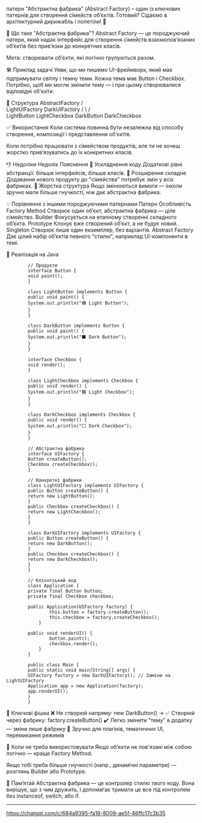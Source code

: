патерн "Абстрактна фабрика" (Abstract Factory) – 
один із ключових патернів для створення сімейств об’єктів. 
Готовий? Сідаємо в архітектурний дирижабль і полетіли! 🚁

🎯 Що таке "Абстрактна фабрика"?
Abstract Factory — це породжуючий патерн, який надає інтерфейс 
для створення сімейств взаємопов’язаних об’єктів без прив’язки 
до конкретних класів.

Мета: створювати об’єкти, які логічно групуються разом.

🛠️ Приклад задачі
Уяви, що ми пишемо UI-фреймворк, який має підтримувати світлу 
і темну теми. Кожна тема має Button і Checkbox. Потрібно, 
щоб ми могли змінити тему — і при цьому створювалися відповідні об'єкти.

🧱 Структура
                    AbstractFactory
                    /              \
             LightUIFactory      DarkUIFactory
              /     \                 /     \
     LightButton LightCheckbox  DarkButton DarkCheckbox

✅ Використання
Коли система повинна бути незалежна від способу створення, 
композиції і представлення об'єктів.

Коли потрібно працювати з сімейством продуктів, але ти не 
хочеш жорстко прив’язуватись до їх конкретних класів.

👎 Недоліки
Недолік	                        Пояснення
🔄 Ускладнення коду	            Додаткові рівні абстракції: 
                                більше інтерфейсів, більше класів.
🧱 Розширення складне	        Додавання нового продукту 
                                до "сімейства" потребує змін у всіх фабриках.
🔐 Жорстка структура	        Якщо змінюються вимоги — 
                                інколи зручно мати більше гнучкості, ніж дає 
                                абстрактна фабрика.

💡 Порівняння з іншими породжуючими патернами
Патерн	                    Особливість
Factory Method	            Створює один об’єкт, абстрактна фабрика — ціле сімейство.
Builder	                    Фокусується на етапному створенні складного об’єкта.
Prototype	                Клонує вже створений об’єкт, а не будує новий.
Singleton	                Створює лише один екземпляр, без варіантів.
Abstract Factory	        Дає цілий набір об’єктів певного "стилю", 
                            наприклад UI-компоненти в темі.

🧪 Реалізація на Java

            // Продукти
            interface Button {
            void paint();
            }
    
            class LightButton implements Button {
            public void paint() {
            System.out.println("🟦 Light Button");
            }
            }
    
            class DarkButton implements Button {
            public void paint() {
            System.out.println("⬛ Dark Button");
            }
            }
    
            interface Checkbox {
            void render();
            }
    
            class LightCheckbox implements Checkbox {
            public void render() {
            System.out.println("🟩 Light Checkbox");
            }
            }
    
            class DarkCheckbox implements Checkbox {
            public void render() {
            System.out.println("⬜ Dark Checkbox");
            }
            }
    
            // Абстрактна фабрика
            interface UIFactory {
            Button createButton();
            Checkbox createCheckbox();
            }
    
            // Конкретні фабрики
            class LightUIFactory implements UIFactory {
            public Button createButton() {
            return new LightButton();
            }
            public Checkbox createCheckbox() {
            return new LightCheckbox();
            }
            }
    
            class DarkUIFactory implements UIFactory {
            public Button createButton() {
            return new DarkButton();
            }
            public Checkbox createCheckbox() {
            return new DarkCheckbox();
            }
            }
            
            // Клієнтський код
            class Application {
            private final Button button;
            private final Checkbox checkbox;
            
            public Application(UIFactory factory) {
                    this.button = factory.createButton();
                    this.checkbox = factory.createCheckbox();
                }
            
            public void renderUI() {
                    button.paint();
                    checkbox.render();
                }
            }
            
            public class Main {
            public static void main(String[] args) {
            UIFactory factory = new DarkUIFactory(); // Заміни на LightUIFactory
            Application app = new Application(factory);
            app.renderUI();
            }
            }
📌 Ключові фішки
❌ Не створюй напряму: new DarkButton() → ✅ Створюй через фабрику: factory.createButton()
✔️ Легко змінити "тему" в додатку — зміни лише фабрику
💼 Зручно для плагінів, тематичних UI, перемикання режимів

🚦 Коли не треба використовувати
Якщо об'єкти не пов'язані між 
собою логічно — краще Factory Method.

Якщо тобі треба більше гнучкості 
(напр., динамічні параметри) — розглянь Builder або Prototype.

🧠 Пам’ятай
Абстрактна фабрика — це контролер стилю твого коду. Вона вирішує, що з чим дружить, 
і допомагає тримати це все під контролем без instanceof, switch, або if.

------------------------------------------------------------

https://chatgpt.com/c/684a9395-fa18-8009-ae5f-46ffc17c3b35
